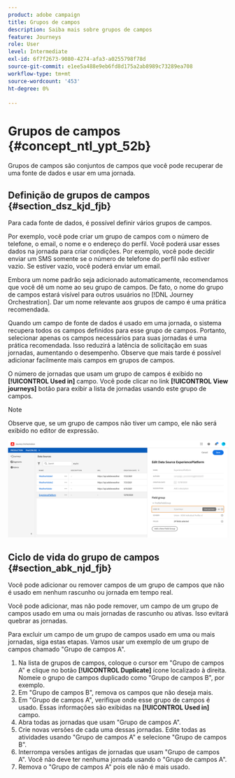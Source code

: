 ```yaml
---
product: adobe campaign
title: Grupos de campos
description: Saiba mais sobre grupos de campos
feature: Journeys
role: User
level: Intermediate
exl-id: 6f7f2673-9080-4274-afa3-a0255798f78d
source-git-commit: e1ee5a488e9eb6fd8d175a2ab8989c73289ea708
workflow-type: tm+mt
source-wordcount: '453'
ht-degree: 0%

---
```


# Grupos de campos {#concept_ntl_ypt_52b}

Grupos de campos são conjuntos de campos que você pode recuperar de uma fonte de dados e usar em uma jornada.

## Definição de grupos de campos {#section_dsz_kjd_fjb}

Para cada fonte de dados, é possível definir vários grupos de campos.

Por exemplo, você pode criar um grupo de campos com o número de telefone, o email, o nome e o endereço do perfil. Você poderá usar esses dados na jornada para criar condições. Por exemplo, você pode decidir enviar um SMS somente se o número de telefone do perfil não estiver vazio. Se estiver vazio, você poderá enviar um email.

Embora um nome padrão seja adicionado automaticamente, recomendamos que você dê um nome ao seu grupo de campos. De fato, o nome do grupo de campos estará visível para outros usuários no [!DNL Journey Orchestration]. Dar um nome relevante aos grupos de campo é uma prática recomendada.

Quando um campo de fonte de dados é usado em uma jornada, o sistema recupera todos os campos definidos para esse grupo de campos. Portanto, selecionar apenas os campos necessários para suas jornadas é uma prática recomendada. Isso reduzirá a latência de solicitação em suas jornadas, aumentando o desempenho. Observe que mais tarde é possível adicionar facilmente mais campos em grupos de campos.

O número de jornadas que usam um grupo de campos é exibido no **[!UICONTROL Used in]** campo. Você pode clicar no link **[!UICONTROL View journeys]** botão para exibir a lista de jornadas usando este grupo de campos.

>[!NOTE]
>
>Observe que, se um grupo de campos não tiver um campo, ele não será exibido no editor de expressão.

![](../assets/journey3bis.png)

## Ciclo de vida do grupo de campos {#section_abk_njd_fjb}

Você pode adicionar ou remover campos de um grupo de campos que não é usado em nenhum rascunho ou jornada em tempo real.

Você pode adicionar, mas não pode remover, um campo de um grupo de campos usado em uma ou mais jornadas de rascunho ou ativas. Isso evitará quebrar as jornadas.

Para excluir um campo de um grupo de campos usado em uma ou mais jornadas, siga estas etapas. Vamos usar um exemplo de um grupo de campos chamado &quot;Grupo de campos A&quot;.

1. Na lista de grupos de campos, coloque o cursor em &quot;Grupo de campos A&quot; e clique no botão **[!UICONTROL Duplicate]** ícone localizado à direita. Nomeie o grupo de campos duplicado como &quot;Grupo de campos B&quot;, por exemplo.
1. Em &quot;Grupo de campos B&quot;, remova os campos que não deseja mais.
1. Em &quot;Grupo de campos A&quot;, verifique onde esse grupo de campos é usado. Essas informações são exibidas na **[!UICONTROL Used in]** campo.
1. Abra todas as jornadas que usam &quot;Grupo de campos A&quot;.
1. Crie novas versões de cada uma dessas jornadas. Edite todas as atividades usando &quot;Grupo de campos A&quot; e selecione &quot;Grupo de campos B&quot;.
1. Interrompa versões antigas de jornadas que usam &quot;Grupo de campos A&quot;. Você não deve ter nenhuma jornada usando o &quot;Grupo de campos A&quot;.
1. Remova o &quot;Grupo de campos A&quot; pois ele não é mais usado.
